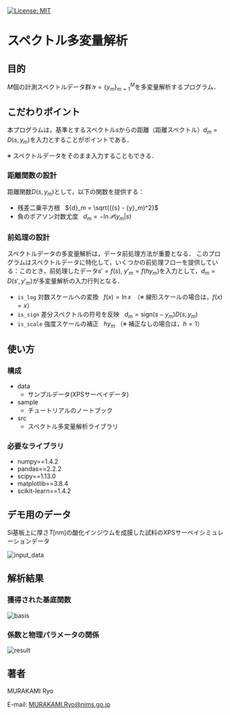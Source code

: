 [![License: MIT](https://img.shields.io/badge/License-MIT-yellow.svg)](https://opensource.org/licenses/MIT)

# スペクトル多変量解析

## 目的

$M$個の計測スペクトルデータ群$`\mathcal{Y}=\{{y}_m\}_{m=1}^{M}`$を多変量解析するプログラム．

## こだわりポイント

本プログラムは，基準とするスペクトル$`{s}`$からの距離（距離スペクトル）$`{d}_m=D( {s}, {y}_m )`$を入力とすることがポイントである．

※ スペクトルデータをそのまま入力することもできる．

### 距離関数の設計
距離関数$`D({s}, {y}_m)`$として，以下の関数を提供する：
- 残差二乗平方根 &nbsp; $`{d}_m = \sqrt{({s} - {y}_m)^2}`$
- 負のポアソン対数尤度 &nbsp; $`{d}_m = -\ln{ \mathcal{P}({y}_m | {s}) }`$

### 前処理の設計
スペクトルデータの多変量解析は，データ前処理方法が重要となる．
このプログラムはスペクトルデータに特化して，いくつかの前処理フローを提供している：このとき，前処理したデータ$`{s}'=f({s})`$, $`{y}'_m=f(h {y}_m)`$を入力として，$`{d}_m=D( {s}', {y}'_m )`$が多変量解析の入力行列となる．

- `is_log` 対数スケールへの変換 &nbsp; $`f(x)=\ln{x}`$　（※ 線形スケールの場合は，$`f(x)=x`$）
- `is_sign` 差分スペクトルの符号を反映 &nbsp; $`{d}_m=\mbox{sign}({s} - {y}_m) D( {s}, {y}_m )`$
- `is_scale` 強度スケールの補正 &nbsp; $`h{y}_m`$ （※ 補正なしの場合は，$`h=1`$）

## 使い方

### 構成
- data
  - サンプルデータ(XPSサーベイデータ)
- sample
  - チュートリアルのノートブック
- src
  - スペクトル多変量解析ライブラリ

### 必要なライブラリ
- numpy==1.4.2
- pandas==2.2.2
- scipy==1.13.0
- matplotlib==3.8.4
- scikit-learn==1.4.2

## デモ用のデータ

Si基板上に厚さ$`T`$[nm]の酸化インジウムを成膜した試料のXPSサーベイシミュレーションデータ

![input_data](https://github.com/murakami9916/Spectral-Multivariate-Analysis/assets/34080190/cceb39aa-4c12-4f72-864f-57340ee3fe27)

## 解析結果

### 獲得された基底関数

![basis](https://github.com/murakami9916/Spectral-Multivariate-Analysis/assets/34080190/4c285323-e849-4e10-a5e8-e93b25dd55b8)

### 係数と物理パラメータの関係

![result](https://github.com/murakami9916/Spectral-Multivariate-Analysis/assets/34080190/e86b5101-ad3f-4dc4-8316-72f067a504e9)

## 著者
MURAKAMI Ryo

E-mail: MURAKAMI.Ryo@nims.go.jp

